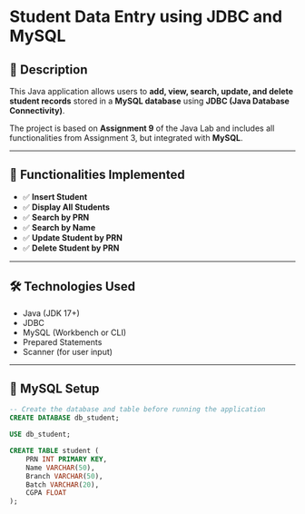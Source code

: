 # Student Data Entry using JDBC and MySQL

## 📌 Description
This Java application allows users to **add, view, search, update, and delete student records** stored in a **MySQL database** using **JDBC (Java Database Connectivity)**.

The project is based on **Assignment 9** of the Java Lab and includes all functionalities from Assignment 3, but integrated with **MySQL**.

---

## 📁 Functionalities Implemented
- ✅ **Insert Student**
- ✅ **Display All Students**
- ✅ **Search by PRN**
- ✅ **Search by Name**
- ✅ **Update Student by PRN**
- ✅ **Delete Student by PRN**

---

## 🛠️ Technologies Used
- Java (JDK 17+)
- JDBC
- MySQL (Workbench or CLI)
- Prepared Statements
- Scanner (for user input)

---

## 🧱 MySQL Setup

```sql
-- Create the database and table before running the application
CREATE DATABASE db_student;

USE db_student;

CREATE TABLE student (
    PRN INT PRIMARY KEY,
    Name VARCHAR(50),
    Branch VARCHAR(50),
    Batch VARCHAR(20),
    CGPA FLOAT
);
